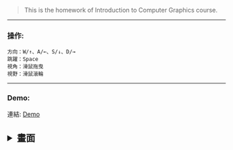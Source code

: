 > This is the homework of 	Introduction to Computer Graphics course.



--------

### 操作:  
    方向：W/↑、A/←、S/↓、D/→  
    跳躍：Space
    視角：滑鼠拖曳
    視野：滑鼠滾輪

--------
### Demo:  
連結: 
[Demo](https://axuy312.github.io/ThreeJs_BB8/)  

<h2><details>
 <summary>畫面</summary>
    <img align="center" height="500" width="800" src="https://github.com/axuy312/ThreeJs_BB8/blob/main/Description/demo_1.png" />
    <img align="center" height="500" width="800" src="https://github.com/axuy312/ThreeJs_BB8/blob/main/Description/demo_2.png" />
</details></h3>
